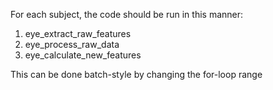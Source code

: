 For each subject, the code should be run in this manner:

  1. eye_extract_raw_features
  2. eye_process_raw_data
  3. eye_calculate_new_features
  
This can be done batch-style by changing the for-loop range
